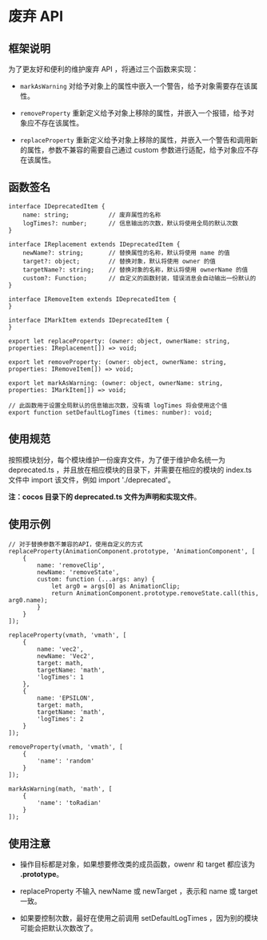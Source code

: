# 废弃 API

## 框架说明

为了更友好和便利的维护废弃 API ，将通过三个函数来实现：

- `markAsWarning` 对给予对象上的属性中嵌入一个警告，给予对象需要存在该属性。

- `removeProperty` 重新定义给予对象上移除的属性，并嵌入一个报错，给予对象应不存在该属性。

- `replaceProperty` 重新定义给予对象上移除的属性，并嵌入一个警告和调用新的属性，参数不兼容的需要自己通过 custom 参数进行适配，给予对象应不存在该属性。

## 函数签名

```
interface IDeprecatedItem {
    name: string;           // 废弃属性的名称
    logTimes?: number;      // 信息输出的次数，默认将使用全局的默认次数
}

interface IReplacement extends IDeprecatedItem {
    newName?: string;       // 替换属性的名称，默认将使用 name 的值
    target?: object;        // 替换对象，默认将使用 owner 的值
    targetName?: string;    // 替换对象的名称，默认将使用 ownerName 的值
    custom?: Function;      // 自定义的函数封装，错误消息会自动输出一份默认的
}

interface IRemoveItem extends IDeprecatedItem {
}

interface IMarkItem extends IDeprecatedItem {
}

export let replaceProperty: (owner: object, ownerName: string, properties: IReplacement[]) => void;

export let removeProperty: (owner: object, ownerName: string, properties: IRemoveItem[]) => void;

export let markAsWarning: (owner: object, ownerName: string, properties: IMarkItem[]) => void;

// 此函数用于设置全局默认的信息输出次数，没有填 logTimes 将会使用这个值
export function setDefaultLogTimes (times: number): void;  
```

## 使用规范

按照模块划分，每个模块维护一份废弃文件，为了便于维护命名统一为 deprecated.ts ，并且放在相应模块的目录下，并需要在相应的模块的 index.ts 文件中 import 该文件，例如 import './deprecated'。

**注：cocos 目录下的 deprecated.ts 文件为声明和实现文件**。

## 使用示例

```
// 对于替换参数不兼容的API，使用自定义的方式
replaceProperty(AnimationComponent.prototype, 'AnimationComponent', [
    {
        name: 'removeClip',
        newName: 'removeState',
        custom: function (...args: any) {
            let arg0 = args[0] as AnimationClip;
            return AnimationComponent.prototype.removeState.call(this, arg0.name);
        }
    }
]);

replaceProperty(vmath, 'vmath', [
    {
        name: 'vec2',
        newName: 'Vec2',
        target: math,
        targetName: 'math',
        'logTimes': 1
    },
    {
        name: 'EPSILON',
        target: math,
        targetName: 'math',
        'logTimes': 2
    }
]);

removeProperty(vmath, 'vmath', [
    {
        'name': 'random'
    }
]);

markAsWarning(math, 'math', [
    {
        'name': 'toRadian'
    }
]);
```

## 使用注意

- 操作目标都是对象，如果想要修改类的成员函数，owenr 和 target 都应该为 **.prototype**。

- replaceProperty 不输入 newName 或 newTarget ，表示和 name 或 target 一致。

- 如果要控制次数，最好在使用之前调用 setDefaultLogTimes ，因为别的模块可能会把默认次数改了。
